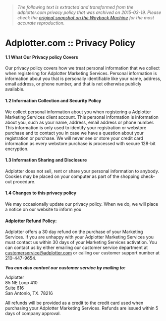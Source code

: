 > *The following text is extracted and transformed from the adplotter.com privacy policy that was archived on 2015-03-19. Please check the [original snapshot on the Wayback Machine](https://web.archive.org/web/20150319125904id_/https%3A//www.adplotter.com/privacy.asp) for the most accurate reproduction.*

# Adplotter.com :: Privacy Policy

#### 1.1 What Our Privacy policy Covers

Our privacy policy covers how we treat personal information that we collect when registering for Adplotter Marketing Services. Personal information is information about you that is personally identifiable like your name, address, email address, or phone number, and that is not otherwise publicly available.

#### 1.2 Information Collection and Security Policy

We collect personal information about you when registering a Adplotter Marketing Services client account. This personal information is information about you, such as your name, address, email address or phone number. This information is only used to identify your registration or webstore purchase and to contact you in case we have a question about your registration or purchase. We will never see or store your credit card information as every webstore purchase is processed with secure 128-bit encryption.

#### 1.3 Information Sharing and Disclosure

Adplotter does not sell, rent or share your personal information to anybody. Cookies may be placed on your computer as part of the shopping check-out procedure.

#### 1.4 Changes to this privacy policy

We may occasionally update our privacy policy. When we do, we will place a notice on our website to inform you  


#### Adplotter Refund Policy:

Adplotter offers a 30 day refund on the purchase of your Marketing Services. If you are unhappy with your Adplotter Marketing Services you must contact us within 30 days of your Marketing Services activation. You can contact us by either emailing our customer service department at customerservice@adplotter.com or calling our customer support number at 210-447-9654.

_**You can also contact our customer service by mailing to:**_

Adplotter  
85 NE Loop 410  
Suite 616  
San Antonio, TX. 78216 

All refunds will be provided as a credit to the credit card used when purchasing your Adplotter Marketing Services. Refunds are issued within 5 days of company approval.
